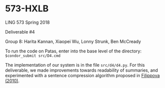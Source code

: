# 573-HXLB
LING 573 Spring 2018

Deliverable #4

Group 8: Harita Kannan, Xiaopei Wu, Lonny Strunk, Ben McCready


To run the code on Patas, enter into the base level of the directory: `$condor_submit src/D4.cmd`

The implementation of our system is in the file `src/d4/d4.py`. For this deliverable, we made improvements towards readability of summaries, and experimented with a sentence compression algorithm proposed in [Filippova (2010)](https://aclanthology.info/pdf/C/C10/C10-1037.pdf).
